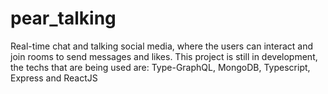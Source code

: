 # pear_talking
Real-time chat and talking social media, where the users can interact and join rooms to send messages and likes. This project is still in development, the techs that are being used are: Type-GraphQL, MongoDB, Typescript, Express and ReactJS
